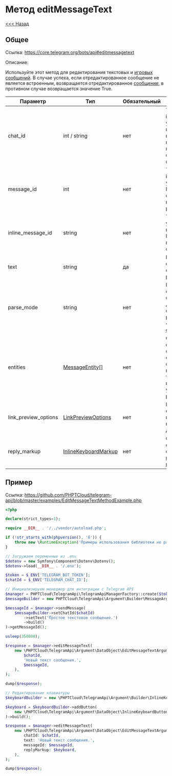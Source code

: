 # Метод editMessageText

[<<< Назад](./../)

## Общее

Ссылка: https://core.telegram.org/bots/api#editmessagetext

Описание:

Используйте этот метод для редактирования текстовых и [игровых сообщений](https://core.telegram.org/bots/api#games). В случае успеха, если отредактированное сообщение не является встроенным, возвращается отредактированное [сообщение](https://core.telegram.org/bots/api#message), в противном случае возвращается значение True.

| Параметр             | Тип                                                                             | Обязательный | Описание                                                                                                                                                               |
|----------------------|---------------------------------------------------------------------------------|--------------|------------------------------------------------------------------------------------------------------------------------------------------------------------------------|
| chat_id              | int / string                                                                    | нет          | Требуется, если inline_message_id не указан. Уникальный идентификатор целевого чата или имя пользователя целевого канала (в формате @channelusername).                 |
| message_id           | int                                                                             | нет          | Требуется, если inline_message_id не указан. Идентификатор сообщения, которое нужно редактировать.                                                                     |
| inline_message_id    | string                                                                          | нет          | Требуется, если не указаныchat_id и message_id. Идентификатор встроенного сообщения.                                                                                   |
| text                 | string                                                                          | да           | Новый текст сообщения, 1-4096 символов после разбора сущностей.                                                                                                        |
| parse_mode           | string                                                                          | нет          | Режим разбора сущностей в тексте сообщения. Дополнительные сведения см. в разделе «[Параметры форматирования](https://core.telegram.org/bots/api#formatting-options)». |
| entities             | [MessageEntity[]](https://core.telegram.org/bots/api#messageentity)             | нет          | Сериализованный в формате JSON список специальных сущностей, которые появляются в тексте сообщения и которые можно указать вместо parse_mode.                          |
| link_preview_options | [LinkPreviewOptions](https://core.telegram.org/bots/api#linkpreviewoptions)     | нет          | Параметры создания предварительного просмотра ссылки для сообщения.                                                                                                    |
| reply_markup         | [InlineKeyboardMarkup](https://core.telegram.org/bots/api#inlinekeyboardmarkup) | нет          | Объект, сериализованный в формате JSON, для [встроенной клавиатуры](https://core.telegram.org/bots/features#inline-keyboards).                                         |


## Пример

Ссылка: https://github.com/PHPTCloud/telegram-api/blob/master/examples/EditMessageTextMethodExample.php

```php
<?php

declare(strict_types=1);

require __DIR__ . '/../vendor/autoload.php';

if (!str_starts_with(phpversion(), '8')) {
    throw new \RuntimeException('Примеры использования библиотеки не работают с PHP ниже 8 версии.');
}

// Загружаем переменные из .env
$dotenv = new Symfony\Component\Dotenv\Dotenv();
$dotenv->load(__DIR__ . '/.env');

$token = $_ENV['TELEGRAM_BOT_TOKEN'];
$chatId = $_ENV['TELEGRAM_CHAT_ID'];

// Инициализируем менеджер для интеграции с Telegram API
$manager = PHPTCloud\TelegramApi\TelegramApiManagerFactory::create($token);
$messageBuilder = new PHPTCloud\TelegramApi\Argument\Builder\MessageArgumentBuilder();

$messageId = $manager->sendMessage(
    $messageBuilder->setChatId($chatId)
        ->setText('Простое текстовое сообщение.')
        ->build()
)->getMessageId();

usleep(350000);

$response = $manager->editMessageText(
    new \PHPTCloud\TelegramApi\Argument\DataObject\EditMessageTextArgument(
        $chatId,
        'Новый текст сообщения.',
        $messageId,
    ),
);

dump($response);

// Редактирование клавиатуры
$keyboardBuilder = new \PHPTCloud\TelegramApi\Argument\Builder\InlineKeyboardMarkupArgumentBuilder();

$keyboard = $keyboardBuilder->addButton(
    new \PHPTCloud\TelegramApi\Argument\DataObject\InlineKeyboardButtonArgument('Кнопка 1', 'https://telegra.org'),
)->build();

$response = $manager->editMessageText(
    new \PHPTCloud\TelegramApi\Argument\DataObject\EditMessageTextArgument(
        chatId: $chatId,
        text: 'Новый текст сообщения.',
        messageId: $messageId,
        replyMarkup: $keyboard,
    ),
);

dump($response);
```
